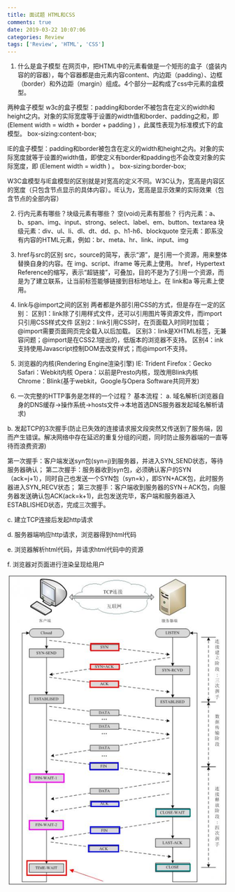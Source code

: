 ```yaml
---
title: 面试题 HTML和CSS
comments: true
date: 2019-03-22 10:07:06
categories: Review
tags: ['Review', 'HTML', 'CSS']
---
```



1. 什么是盒子模型
在网页中，把HTML中的元素看做是一个矩形的盒子（盛装内容的的容器），每个容器都是由元素内容content、内边距（padding）、边框（border）和外边距（margin）组成。4个部分一起构成了css中元素的盒模型。

两种盒子模型
w3c的盒子模型：padding和border不被包含在定义的width和height之内。对象的实际宽度等于设置的width值和border、padding之和，即 (Element width = width + border + padding ) ，此属性表现为标准模式下的盒模型。 box-sizing:content-box;

IE的盒子模型：padding和border被包含在定义的width和height之内。对象的实际宽度就等于设置的width值，即使定义有border和padding也不会改变对象的实际宽度，即 (Element width = width ) 。 box-sizing:border-box;

W3C盒模型与IE盒模型的区别就是对宽高的定义不同。W3C认为，宽高是内容区的宽度（只包含节点显示的具体内容）。IE认为，宽高是显示效果的实际效果（包含节点的全部内容）

2. 行内元素有哪些？块级元素有哪些？ 空(void)元素有那些？
行内元素：a、b、span、img、input、strong、select、label、em、button、textarea
块级元素：div、ul、li、dl、dt、dd、p、h1-h6、blockquote
空元素：即系没有内容的HTML元素，例如：br、meta、hr、link、input、img

3. href与src的区别
src，source的简写，表示“源”，是引用一个资源，用来整体替换自身的内容。在 img、script、iframe 等元素上使用。
href，Hypertext Reference的缩写，表示“超链接”，可叠加，目的不是为了引用一个资源，而是为了建立联系，让当前标签能够链接到目标地址上。在 link和a 等元素上使用。

4. link与@import之间的区别
两者都是外部引用CSS的方式，但是存在一定的区别：
区别1：link除了引用样式文件，还可以引用图片等资源文件，而import只引用CSS样式文件
区别2：link引用CSS时，在页面载入时同时加载；@import需要页面网页完全载入以后加载。
区别3：link是XHTML标签，无兼容问题；@import是在CSS2.1提出的，低版本的浏览器不支持。
区别4：ink支持使用Javascript控制DOM去改变样式；而@import不支持。

5. 浏览器的内核(Rendering Engine渲染引擎)
IE: Trident
Firefox：Gecko
Safari：Webkit内核
Opera：以前是Presto内核，现改用Blink内核
Chrome：Blink(基于webkit，Google与Opera Software共同开发)

6. 一次完整的HTTP事务是怎样的一个过程？
基本流程：
a. 域名解析(浏览器自身的DNS缓存->操作系统->hosts文件->本地首选DNS服务器发起域名解析请求)

b. 发起TCP的3次握手(防止已失效的连接请求报文段突然又传送到了服务端，因而产生错误。解决网络中存在延迟的重复分组的问题，同时防止服务器端的一直等待而浪费资源)

第一次握手：客户端发送syn包(syn=j)到服务器，并进入SYN_SEND状态，等待服务器确认；
第二次握手：服务器收到syn包，必须确认客户的SYN（ack=j+1），同时自己也发送一个SYN包（syn=k），即SYN+ACK包，此时服务器进入SYN_RECV状态；
第三次握手：客户端收到服务器的SYN＋ACK包，向服务器发送确认包ACK(ack=k+1)，此包发送完毕，客户端和服务器进入ESTABLISHED状态，完成三次握手。

c. 建立TCP连接后发起http请求

d. 服务器端响应http请求，浏览器得到html代码

e. 浏览器解析html代码，并请求html代码中的资源

f. 浏览器对页面进行渲染呈现给用户

![TCP三次握手](/images/tcp-shakehands.jpeg)